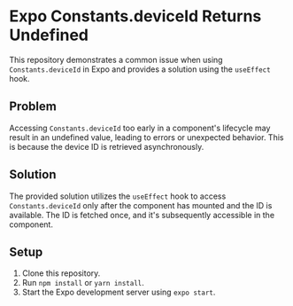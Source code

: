# Expo Constants.deviceId Returns Undefined

This repository demonstrates a common issue when using `Constants.deviceId` in Expo and provides a solution using the `useEffect` hook.

## Problem

Accessing `Constants.deviceId` too early in a component's lifecycle may result in an undefined value, leading to errors or unexpected behavior. This is because the device ID is retrieved asynchronously. 

## Solution

The provided solution utilizes the `useEffect` hook to access `Constants.deviceId` only after the component has mounted and the ID is available. The ID is fetched once, and it's subsequently accessible in the component. 

## Setup

1. Clone this repository.
2. Run `npm install` or `yarn install`.
3. Start the Expo development server using `expo start`.
